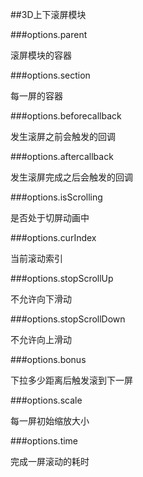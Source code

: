 ##3D上下滚屏模块

###options.parent

滚屏模块的容器


###options.section

每一屏的容器


###options.beforecallback

发生滚屏之前会触发的回调

###options.aftercallback

发生滚屏完成之后会触发的回调

###options.isScrolling

是否处于切屏动画中

###options.curIndex

当前滚动索引


###options.stopScrollUp

不允许向下滑动


###options.stopScrollDown

不允许向上滑动

###options.bonus

下拉多少距离后触发滚到下一屏

###options.scale

每一屏初始缩放大小

###options.time

完成一屏滚动的耗时